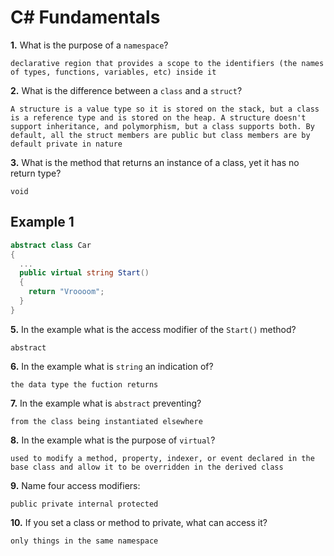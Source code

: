# C# Fundamentals


**1.** What is the purpose of a `namespace`?
<!-- enter you answer in the space below -->
```
declarative region that provides a scope to the identifiers (the names of types, functions, variables, etc) inside it
```
**2.** What is the difference between a `class` and a `struct`?
<!-- enter you answer in the space below -->
```
A structure is a value type so it is stored on the stack, but a class is a reference type and is stored on the heap. A structure doesn't support inheritance, and polymorphism, but a class supports both. By default, all the struct members are public but class members are by default private in nature
```
**3.** What is the method that returns an instance of a class, yet it has no return type?
<!-- enter you answer in the space below -->
```
void
```
## Example 1
```c#
abstract class Car
{
  ...
  public virtual string Start()
  {
    return "Vroooom";
  }
}
```
**5.** In the example what is the access modifier of the `Start()` method?
<!-- enter you answer in the space below -->
```
abstract
```
**6.** In the example what is `string` an indication of?
<!-- enter you answer in the space below -->
```
the data type the fuction returns
```
**7.** In the example what is `abstract` preventing?
<!-- enter you answer in the space below -->
```
from the class being instantiated elsewhere
```
**8.** In the example what is the purpose of `virtual`?
<!-- enter you answer in the space below -->
```
used to modify a method, property, indexer, or event declared in the base class and allow it to be overridden in the derived class
```
**9.** Name four access modifiers:
<!-- enter you answer in the space below -->
```
public private internal protected
```
**10.** If you set a class or method to private, what can access it?
<!-- enter you answer in the space below -->
```
only things in the same namespace
```